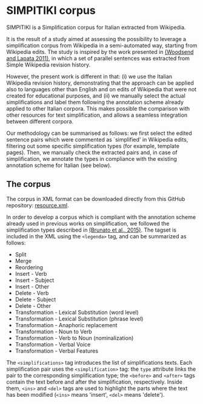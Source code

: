 # SIMPITIKI corpus

SIMPITIKI is a Simplification corpus for Italian extracted from Wikipedia.

It is the result of a study aimed at assessing the possibility to leverage a simplification corpus from Wikipedia in a semi-automated way, starting from Wikipedia edits. The study is inspired by the work presented in [(Woodsend and Lapata 2011)](http://homepages.inf.ed.ac.uk/kwoodsen/wiki.html), in which a set of parallel sentences was extracted from Simple Wikipedia revision history.

However, the present work is different in that: (i) we use the Italian Wikipedia revision history, demonstrating that the approach can be applied also to languages other than English and on edits of Wikipedia that were not created for educational purposes, and (ii) we manually select the actual simplifications and label them following the annotation scheme already applied to other Italian corpora. This makes possible the comparison with other resources for text simplification, and allows a seamless integration between different corpora. 

Our methodology can be summarised as follows: we first select the edited sentence pairs which were commented as `simplified' in Wikipedia edits, filtering out some specific simplification types (for example, template pages). Then, we manually check the extracted pairs and, in case of simplification, we annotate the types in compliance with the existing annotation scheme for Italian (see below).

## The corpus

The corpus in XML format can be downloaded directly from this GitHub repository: [resource.xml](https://github.com/dhfbk/simpitiki/blob/master/simpitiki.xml).

In order to develop a corpus which is compliant with the annotation scheme already used in previous works on simplification, we followed the simplification types described in [(Brunato et al., 2015)](http://www.cnr.it/istituti/ProdottoDellaRicerca.html?cds=048&id=332693).
The tagset is included in the XML using the `<legenda>` tag, and can be summarized as follows:

* Split
* Merge
* Reordering
* Insert - Verb
* Insert - Subject
* Insert - Other
* Delete - Verb
* Delete - Subject
* Delete - Other
* Transformation - Lexical Substitution (word level)
* Transformation - Lexical Substitution (phrase level)
* Transformation - Anaphoric replacement
* Transformation - Noun to Verb
* Transformation - Verb to Noun (nominalization)
* Transformation - Verbal Voice
* Transformation - Verbal Features

The `<simplifications>` tag introduces the list of simplifications texts. Each simplification pair uses the `<simplification>` tag: the `type` attribute links the pair to the corresponding simplification type; the `<before>` and `<after>` tags contain the text before and after the simplification, respectively. Inside them, `<ins>` and `<del>` tags are used to highlight the parts where the text has been modified (`<ins>` means 'insert', `<del>` means 'delete').
